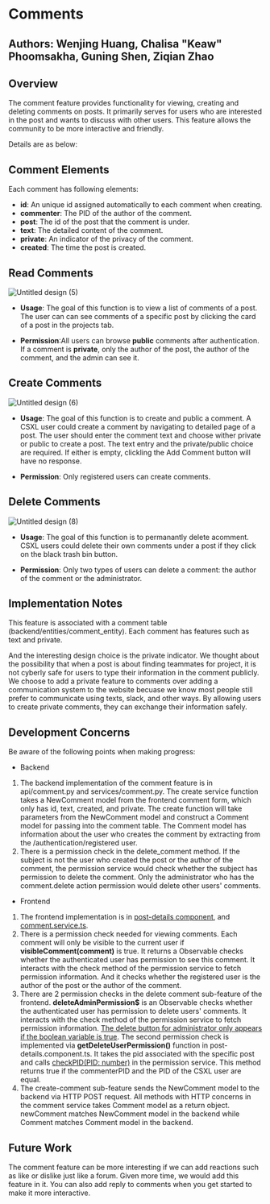 # Comments

## Authors: Wenjing Huang, Chalisa "Keaw" Phoomsakha, Guning Shen, Ziqian Zhao

## Overview
The comment feature provides functionality for viewing, creating and deleting comments on posts. It primarily serves for users who are interested in the post and wants to discuss with other users. This feature allows the community to be more interactive and friendly.

Details are as below:

## Comment Elements
Each comment has following elements:
* **id**: An unique id assigned automatically to each comment when creating.
* **commenter**: The PID of the author of the comment.
* **post**: The id of the post that the comment is under.
* **text**: The detailed content of the comment.
* **private**: An indicator of the privacy of the comment.
* **created**: The time the post is created.

## Read Comments
![Untitled design (5)](https://user-images.githubusercontent.com/69743708/235239010-c0ec154a-ade9-48b7-b1ed-965bc101fc1a.gif)

* **Usage**: The goal of this function is to view a list of comments of a post. The user can can see comments of a specific post by clicking the card of a post in the projects tab.

* **Permission**:All users can browse **public** comments after authentication. If a comment is **private**, only the author of the post, the author of the comment, and the admin can see it.


## Create Comments
![Untitled design (6)](https://user-images.githubusercontent.com/69743708/235240500-2bb0da20-032e-4021-ae9c-6ca2b8503f54.gif)

* **Usage**: The goal of this function is to create and public a comment. A CSXL user could create a comment by navigating to detailed page of a post. The user should enter the comment text and choose wither private or public to create a post. The text entry and the private/public choice are required. If either is empty, clickling the Add Comment button will have no response.

* **Permission**: Only registered users can create comments.

## Delete Comments
![Untitled design (8)](https://user-images.githubusercontent.com/69743708/235241054-7a62f730-2279-4d61-9911-1b0abe0872ce.gif)

* **Usage**: The goal of this function is to permanantly delete acomment. CSXL users could delete their own comments under a post if they click on the black trash bin button. 

* **Permission**: Only two types of users can delete a comment: the author of the comment or the administrator.

## Implementation Notes
This feature is associated with a comment table (backend/entities/comment_entity). Each comment has features such as text and private.  

And the interesting design choice is the private indicator. We thought about the possibility that when a post is about finding teammates for project, it is not cyberly safe for users to type their information in the comment publicly. We choose to add a private feature to comments over adding a communication system to the website becuase we know most people still prefer to communicate using texts, slack, and other ways. By allowing users to create private comments, they can exchange their information safely.

## Development Concerns
Be aware of the following points when making progress:

* Backend
1. The backend implementation of the comment feature is in api/comment.py and services/comment.py. The create service function takes a NewComment model from the frontend comment form, which only has id, text, created, and private. The create function will take parameters from the NewComment model and construct a Comment model for passing into the comment table. The Comment model has information about the user who creates the comment by extracting from the /authentication/registered user.
2. There is a permission check in the delete_comment method. If the subject is not the user who created the post or the author of the comment, the permission service would check whether the subject has permission to delete the comment. Only the administrator who has the comment.delete action permission would delete other users' comments.

* Frontend
1. The frontend implementation is in [post-details component](https://github.com/comp423-23s/final-project-final-d4/tree/stage/frontend/src/app/post-details), and [comment.service.ts](https://github.com/comp423-23s/final-project-final-d4/blob/stage/frontend/src/app/comment.service.ts). 
2. There is a permission check needed for viewing comments. Each comment will only be visible to the current user if **visibleComment(comment)** is true. It returns a Observable<Boolean> checks whether the authenticated user has permission to see this comment. It interacts with the check method of the permission service to fetch permission information. And it checks whether the registered user is the author of the post or the author of the comment.
3. There are 2 permission checks in the delete comment sub-feature of the frontend. **deleteAdminPermission$** is an Observable<Boolean> checks whether the authenticated user has permission to delete users' comments. It interacts with the check method of the permission service to fetch permission information. [The delete button for administrator only appears if the boolean variable is true](https://github.com/comp423-23s/final-project-final-d4/blob/02ac2feea0af519d223566723c4170c53cffb076/frontend/src/app/post-list/post-list.component.html#L23). The second permission check is implemented via **getDeleteUserPermission()** function in post-details.component.ts. It takes the pid associated with the specific post and calls [checkPID(PID: number)](https://github.com/comp423-23s/final-project-final-d4/blob/02ac2feea0af519d223566723c4170c53cffb076/frontend/src/app/permission.service.ts#L29) in the permission service. This method returns true if the commenterPID and the PID of the CSXL user are equal.
4. The create-comment sub-feature sends the NewComment model to the backend via HTTP POST request. All methods with HTTP concerns in the comment service takes Comment model as a return object. newComment matches NewComment model in the backend while Comment matches Comment model in the backend.

## Future Work
The comment feature can be more interesting if we can add reactions such as like or dislike just like a forum. Given more time, we would add this feature in it.
You can also add reply to comments when you get started to make it more interactive.

